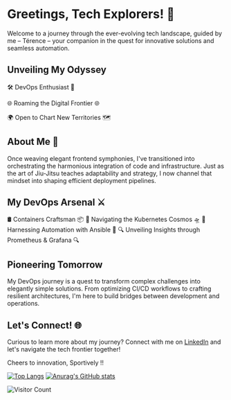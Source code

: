 # Greetings, Tech Explorers! 🚀

Welcome to a journey through the ever-evolving tech landscape, guided by me – Térence – your companion in the quest for innovative solutions and seamless automation.

## Unveiling My Odyssey

🛠️ DevOps Enthusiast 🤖

🌐 Roaming the Digital Frontier 🌐

🌍 Open to Chart New Territories 🗺️

## About Me 🧐

Once weaving elegant frontend symphonies, I've transitioned into orchestrating the harmonious integration of code and infrastructure. Just as the art of Jiu-Jitsu teaches adaptability and strategy, I now channel that mindset into shaping efficient deployment pipelines.

## My DevOps Arsenal ⚔️

🛢️ Containers Craftsman 📦
🚢 Navigating the Kubernetes Cosmos 🛸
🔧 Harnessing Automation with Ansible 🤖
🔍 Unveiling Insights through Prometheus & Grafana 🔍

## Pioneering Tomorrow

My DevOps journey is a quest to transform complex challenges into elegantly simple solutions. From optimizing CI/CD workflows to crafting resilient architectures, I'm here to build bridges between development and operations.

## Let's Connect! 🌐

Curious to learn more about my journey? Connect with me on [LinkedIn](https://www.linkedin.com/in/terencehdl) and let's navigate the tech frontier together!

Cheers to innovation,
Sportively !! 



[![Top Langs](https://github-readme-stats.vercel.app/api/top-langs/?username=Terencehdl&layout=donut-vertical&theme=one_dark_pro)](https://github.com/anuraghazra/github-readme-stats)
[![Anurag's GitHub stats](https://github-readme-stats.vercel.app/api?username=Terencehdl&theme=one_dark_pro)](https://github.com/anuraghazra/github-readme-stats)

![Visitor Count](https://profile-counter.glitch.me/Terencehdl/count.svg)

<!--
**Terencehdl/Terencehdl** is a ✨ _special_ ✨ repository because its `README.md` (this file) appears on your GitHub profile.

Here are some ideas to get you started:

- 🔭 I’m currently working on ...
- 🌱 I’m currently learning ...
- 👯 I’m looking to collaborate on ...
- 🤔 I’m looking for help with ...
- 💬 Ask me about ...
- 📫 How to reach me: ...
- 😄 Pronouns: ...
- ⚡ Fun fact: ...
-->
